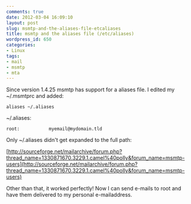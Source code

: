 ```yaml
---
comments: true
date: 2012-03-04 16:09:10
layout: post
slug: msmtp-and-the-aliases-file-etcaliases
title: msmtp and the aliases file (/etc/aliases)
wordpress_id: 650
categories:
- Linux
tags:
- mail
- msmtp
- mta
---
```


Since version 1.4.25 msmtp has support for a aliases file. I edited my ~/.msmtprc and added:

```
aliases ~/.aliases
```

~/.aliases:
```
root:           myemail@mydomain.tld
```

Only ~/.aliases didn't get expanded to the full path:

[http://sourceforge.net/mailarchive/forum.php?thread_name=1330871670.3229.1.camel%40polly&forum_name=msmtp-users](http://sourceforge.net/mailarchive/forum.php?thread_name=1330871670.3229.1.camel%40polly&forum_name=msmtp-users)

Other than that, it worked perfectly! Now I can send e-mails to root and have them delivered to my personal e-mailaddress.

